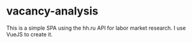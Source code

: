 # vacancy-analysis
This is a simple SPA using the hh.ru API for labor market research.
I use VueJS to create it.
